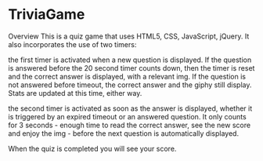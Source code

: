 # TriviaGame

Overview
This is a quiz game that uses HTML5, CSS, JavaScript, jQuery. It also incorporates the use of two timers:

the first timer is activated when a new question is displayed. If the question is answered before the 20 second timer counts down, then the timer is reset and the correct answer is displayed, with a relevant img. If the question is not answered before timeout, the correct answer and the giphy still display. Stats are updated at this time, either way.

the second timer is activated as soon as the answer is displayed, whether it is triggered by an expired timeout or an answered question. It only counts for 3 seconds - enough time to read the correct answer, see the new score and enjoy the img - before the next question is automatically displayed.

When the quiz is completed you will see your score.

